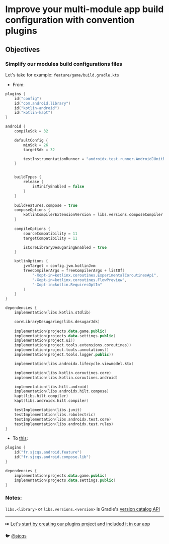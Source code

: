 # Improve your multi-module app build configuration with convention plugins
## Objectives

### Simplify our modules build configurations files
Let's take for example: `feature/game/build.gradle.kts`
- From: 
``` kotlin
plugins {
    id("config")
    id("com.android.library")
    id("kotlin-android")
    id("kotlin-kapt")
}

android {
    compileSdk = 32

    defaultConfig {
        minSdk = 26
        targetSdk = 32

        testInstrumentationRunner = "androidx.test.runner.AndroidJUnitRunner"
    }


    buildTypes {
        release {
            isMinifyEnabled = false
        }
    }
    
    buildFeatures.compose = true
    composeOptions {
        kotlinCompilerExtensionVersion = libs.versions.composeCompiler.get()
    }
    
    compileOptions {
        sourceCompatibility = 11
        targetCompatibility = 11

        isCoreLibraryDesugaringEnabled = true
    }

    kotlinOptions {
        jvmTarget = config.jvm.kotlinJvm
        freeCompilerArgs = freeCompilerArgs + listOf(
            "-Xopt-in=kotlinx.coroutines.ExperimentalCoroutinesApi",
            "-Xopt-in=kotlinx.coroutines.FlowPreview",
            "-Xopt-in=kotlin.RequiresOptIn"
        )
    }
}

dependencies {
    implementation(libs.kotlin.stdlib)

    coreLibraryDesugaring(libs.desugarJdk)
    
    implementation(projects.data.game.public)
    implementation(projects.data.settings.public)
    implementation(project.ui))
    implementation(project.tools.extensions.coroutines))
    implementation(project.tools.annotations))
    implementation(project.tools.logger.public))

    implementation(libs.androidx.lifecycle.viewmodel.ktx)

    implementation(libs.kotlin.coroutines.core)
    implementation(libs.kotlin.coroutines.android)

    implementation(libs.hilt.android)
    implementation(libs.androidx.hilt.compose)
    kapt(libs.hilt.compiler)
    kapt(libs.androidx.hilt.compiler)

    testImplementation(libs.junit)
    testImplementation(libs.robolectric)
    testImplementation(libs.androidx.test.core)
    testImplementation(libs.androidx.test.rules)
}
```
- To [this](../wordle-android/feature/game/build.gradle.kts):
``` kotlin
plugins {
    id("fr.sjcqs.android.feature")
    id("fr.sjcqs.android.compose.lib")
}

dependencies {
    implementation(projects.data.game.public)
    implementation(projects.data.settings.public)
}
```

### Notes: 
`libs.<library>` or `libs.versions.<version>` is Gradle's [version catalog API](https://docs.gradle.org/current/userguide/platforms.html)

---
⏭️ [Let's start by creating our plugins project and included it in our app](3-include-build.md)

🐦 [@sjcqs](https://twitter.com/sjcqs)